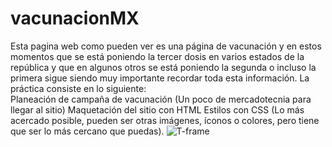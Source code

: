 # vacunacionMX
Esta pagina web como pueden ver es una página de vacunación y en estos momentos que se está poniendo la tercer dosis 
en varios estados de la república y que en algunos otros se está poniendo la segunda o incluso la primera sigue siendo 
muy importante recordar toda esta información.  La práctica consiste en lo siguiente:  
Planeación de campaña de vacunación (Un poco de mercadotecnia para llegar al sitio) 
Maquetación del sitio con HTML Estilos con CSS (Lo más acercado posible, pueden ser otras imágenes, íconos o colores, pero tiene que ser lo más cercano que puedas).
![T-frame](https://user-images.githubusercontent.com/92198848/157153014-e433da76-649d-4f0c-9b8a-55eb1c3716db.png)
